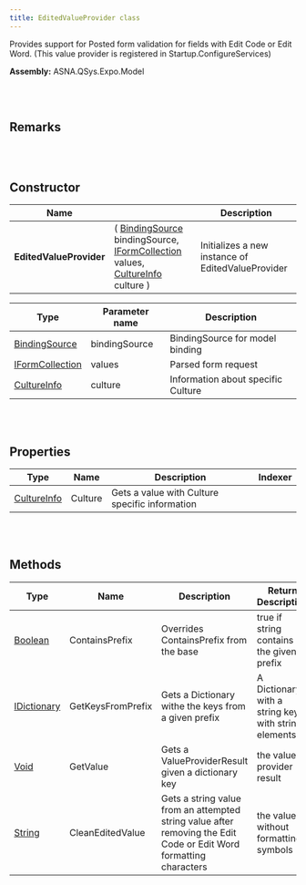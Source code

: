 ```yaml
---
title: EditedValueProvider class
---
```


Provides support for Posted form validation for fields with Edit Code or Edit Word. (This value provider is registered in Startup.ConfigureServices)

**Assembly:** ASNA.QSys.Expo.Model

<br>
<br>

## Remarks

<br>
<br>

## Constructor

| Name |  | Description |
| --- | --- | --- |
**EditedValueProvider** | ( [BindingSource](https://docs.microsoft.com/en-us/dotnet/api/microsoft.aspnetcore.mvc.modelbinding.bindingsource?view=aspnetcore-5.0) bindingSource, [IFormCollection](https://docs.microsoft.com/en-us/dotnet/api/microsoft.aspnetcore.http.iformcollection?view=aspnetcore-5.0) values, [CultureInfo](https://docs.microsoft.com/en-us/dotnet/api/system.globalization.cultureinfo?view=net-5.0) culture ) | Initializes a new instance of EditedValueProvider


| Type | Parameter name | Description
| --- | --- | ---
| [BindingSource](https://docs.microsoft.com/en-us/dotnet/api/microsoft.aspnetcore.mvc.modelbinding.bindingsource?view=aspnetcore-5.0) | bindingSource | BindingSource for model binding 
| [IFormCollection](https://docs.microsoft.com/en-us/dotnet/api/microsoft.aspnetcore.http.iformcollection?view=aspnetcore-5.0) | values | Parsed form request 
| [CultureInfo](https://docs.microsoft.com/en-us/dotnet/api/system.globalization.cultureinfo?view=net-5.0) | culture | Information about specific Culture 


<br>
<br>

## Properties

| Type | Name | Description | Indexer
| --- | --- | --- | --- 
| [CultureInfo](https://docs.microsoft.com/en-us/dotnet/api/system.globalization.cultureinfo?view=net-5.0) | Culture | Gets a value with Culture specific information | 

<br>
<br>

## Methods

| Type | Name | Description | Return Description 
| --- | --- | --- | --- 
| [Boolean](https://docs.microsoft.com/en-us/dotnet/api/system.boolean?view=net-5.0) | ContainsPrefix | Overrides ContainsPrefix from the base | true if string contains the given prefix
| [IDictionary](https://docs.microsoft.com/en-us/dotnet/api/system.collections.generic.idictionary-2?view=net-5.0) | GetKeysFromPrefix | Gets a Dictionary withe the keys from a given prefix | A Dictionary with a string key with string elements
| [Void](https://docs.microsoft.com/en-us/dotnet/api/system.void?view=net-5.0) | GetValue | Gets a ValueProviderResult given a dictionary key | the value provider result
| [String](https://docs.microsoft.com/en-us/dotnet/api/system.string?view=net-5.0) | CleanEditedValue | Gets a string value from an attempted string value after removing the Edit Code or Edit Word formatting characters | the value without formatting symbols

<br>
<br>

